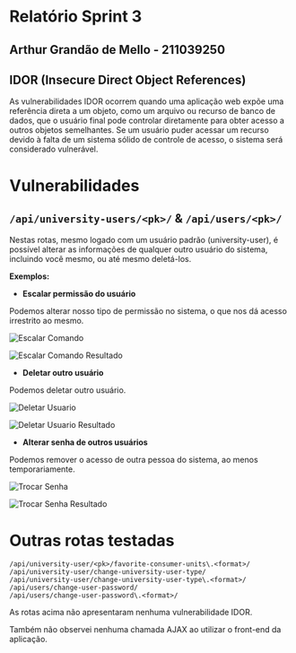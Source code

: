 # Relatório Sprint 3

## Arthur Grandão de Mello - 211039250

## IDOR (Insecure Direct Object References)

As vulnerabilidades IDOR ocorrem quando uma aplicação web expõe uma referência direta a um objeto, como um arquivo ou recurso de banco de dados, que o usuário final pode controlar diretamente para obter acesso a outros objetos semelhantes. Se um usuário puder acessar um recurso devido à falta de um sistema sólido de controle de acesso, o sistema será considerado vulnerável.

# Vulnerabilidades

## `/api/university-users/<pk>/`  &  `/api/users/<pk>/`

Nestas rotas, mesmo logado com um usuário padrão (university-user), é possível alterar as informações de qualquer outro usuário do sistema, incluindo você mesmo, ou até mesmo deletá-los.

**Exemplos:**

* **Escalar permissão do usuário**

Podemos alterar nosso tipo de permissão no sistema, o que nos dá acesso irrestrito ao mesmo.

![Escalar Comando](./img/escalar_comando.png)

![Escalar Comando Resultado](./img/escalar_comando_resultado.png)

* **Deletar outro usuário**

Podemos deletar outro usuário.

![Deletar Usuario](./img/deletar_usuario.png)


![Deletar Usuario Resultado](./img/deletar_usuario_resultado.png)

* **Alterar senha de outros usuários**

Podemos remover o acesso de outra pessoa do sistema, ao menos temporariamente.

![Trocar Senha](./img/trocar_senha.png)

![Trocar Senha Resultado](./img/trocar_senha_resultado.png)

# Outras rotas testadas

`/api/university-user/<pk>/favorite-consumer-units\.<format>/` <br>
`/api/university-user/change-university-user-type/` <br>
`/api/university-user/change-university-user-type\.<format>/` <br>
`/api/users/change-user-password/` <br>
`/api/users/change-user-password\.<format>/` <br>

As rotas acima não apresentaram nenhuma vulnerabilidade IDOR.

Também não observei nenhuma chamada AJAX ao utilizar o front-end da aplicação.
